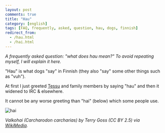 ```yaml
---
layout: post
comments: true
title: "Hau"
category: [english]
tags: [FAQ, frequently, asked, question, hau, dogs, finnish]
redirect_from:
  - /hau.html
  - /hai.html
---
```


*A frequently asked question: "what does hau mean?" To avoid repeating
 myself, I will explain it here.*

"Hau" is what dogs "say" in Finnish (they also "say" some other things such
as "vuh").

At first I just greeted [Tessu] and family members by saying "hau" and then
it widened to IRC & elsewhere.

[Tessu]:https://mikaela.info/r/tessu

It cannot be any worse greeting than "hai" (below) which some people use.

![hai](https://upload.wikimedia.org/wikipedia/commons/5/56/White_shark.jpg)

<div class="centered"><em>Valkohai (Carcharodon carcharias) by Terry
Goss (CC BY 2.5) via <a href="https://commons.wikimedia.org/wiki/File:White_shark.jpg">WikiMedia</a>.</em></div>

[WikiMedia]:https://commons.wikimedia.org/wiki/File:White_shark.jpg
